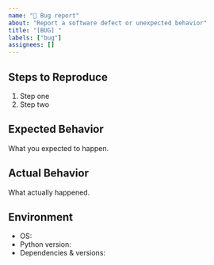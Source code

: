 ```yaml
---
name: "🐞 Bug report"
about: "Report a software defect or unexpected behavior"
title: "[BUG] "
labels: ["bug"]
assignees: []
---
```

## Steps to Reproduce
1. Step one
2. Step two

## Expected Behavior
What you expected to happen.

## Actual Behavior
What actually happened.

## Environment
- OS:
- Python version:
- Dependencies & versions:
